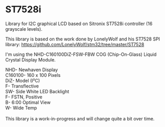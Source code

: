 # ST7528i
Library for I2C graphical LCD based on Sitronix ST7528i controller (16 grayscale levels).

This library is based on the work done by LonelyWolf and his ST7528 SPI library: https://github.com/LonelyWolf/stm32/tree/master/ST7528

I'm using the NHD-C160100DiZ-FSW-FBW COG (Chip-On-Glass) Liquid Crystal Display Module.

NHD- Newhaven Display<br>
C160100- 160 x 100 Pixels<br>
DiZ- Model (I²C)<br>
F- Transflective<br>
SW- Side White LED Backlight<br>
F- FSTN, Positive<br>
B- 6:00 Optimal View<br>
W- Wide Temp<br>
<br>
This library is a work-in-progress and will change quite a bit over time.
